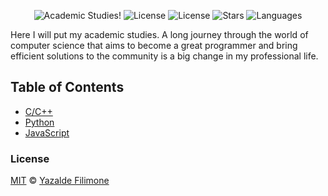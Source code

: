 <p align="center">
  <img src="https://img.shields.io/static/v1?label=Academic Studies&message=Welcome&color=FFFFFF&labelColor=110C2F" alt="Academic Studies!" />
  <img alt="License" src="https://img.shields.io/static/v1?label=version&message=1.0&color=FFFFFF&labelColor=110C2F">
  <img alt="License" src="https://img.shields.io/static/v1?label=license&message=MIT&color=FFFFFF&labelColor=110C2F">
  <img alt="Stars" src="https://img.shields.io/github/stars/yazaldefilimonepinto/academic-studies?color=FFFFFF&labelColor=110C2F">
  <img alt="Languages" src="https://img.shields.io/github/languages/count/yazaldefilimonepinto/academic-studies?color=FFFFFF&labelColor=110C2F">
</p>


Here I  will put my academic studies.
A long journey through the world of computer science that aims to become a great programmer and bring efficient solutions to the community is a big change in my professional life.

## Table of Contents

- [C/C++](https://github.com/yazaldefilimonepinto/academic-studies/c-lang)
- [Python](https://github.com/yazaldefilimonepinto/academic-studies/python-lang)
- [JavaScript](https://github.com/yazaldefilimonepinto/academic-studies/javascript-lang)


<a id="license"></a>

### License

[MIT](https://github.com/yazaldefilimonepinto/academic-studies/blob/main/LICENSE) © [Yazalde Filimone](https://www.linkedin.com/in/yazalde-filimone/)
